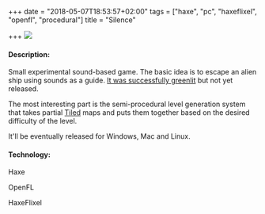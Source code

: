 +++
date = "2018-05-07T18:53:57+02:00"
tags = ["haxe", "pc", "haxeflixel", "openfl", "procedural"]
title = "Silence"

+++
![](/uploads/2018/05/30/silence.jpg)

#### Description:

Small experimental sound-based game. The basic idea is to escape an alien ship using sounds as a guide. [It was successfully greenlit](https://steamcommunity.com/sharedfiles/filedetails/?id=641097535) but not yet released.

The most interesting part is the semi-procedural level generation system that takes partial [Tiled](https://www.mapeditor.org/) maps and puts them together based on the desired difficulty of the level.

It'll be eventually released for Windows, Mac and Linux.

#### Technology:

Haxe

OpenFL

HaxeFlixel